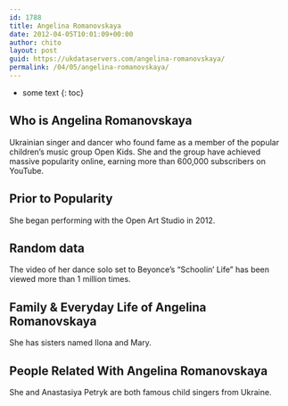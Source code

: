 ```yaml
---
id: 1788
title: Angelina Romanovskaya
date: 2012-04-05T10:01:09+00:00
author: chito
layout: post
guid: https://ukdataservers.com/angelina-romanovskaya/
permalink: /04/05/angelina-romanovskaya/
---
```


* some text
{: toc}


## Who is  Angelina Romanovskaya
                  
                  
                  
Ukrainian singer and dancer who found fame as a member of the popular children&#8217;s music group Open Kids. She and the group have achieved massive popularity online, earning more than 600,000 subscribers on YouTube.
                  
                
                
                
## Prior to Popularity 
                  
                  
                  
She began performing with the Open Art Studio in 2012.
                  
                
                
                
## Random data 
                  
                  
                  
The video of her dance solo set to Beyonce&#8217;s &#8220;Schoolin&#8217; Life&#8221; has been viewed more than 1 million times.
                  
                
                
                
## Family & Everyday Life of Angelina Romanovskaya
                  
                  
                  
She has sisters named Ilona and Mary.
                  
                
                
                
## People Related With  Angelina Romanovskaya
                  
                  
                  
She and Anastasiya Petryk are both famous child singers from Ukraine.
                  
                
              
            
          
          
          
    
    
  
